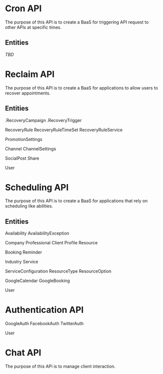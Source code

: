 # Cron API

The purpose of this API is to create a BaaS for triggering API request to other APIs at specific times.

## Entities

*TBD*

# Reclaim API

The purpose of this API is to create a BaaS for applications to allow users to recover appointments.

## Entities

.RecoveryCampaign
.RecoveryTrigger

RecoveryRule
RecoveryRuleTimeSet
RecoveryRuleService

PromotionSettings

Channel
ChannelSettings

SocialPost
Share

User

# Scheduling API

The purpose of this API is to create a BaaS for applications that rely on scheduling like abilities.

## Entities

Availability
AvailabilityException

Company
Professional
Client
Profile
Resource

Booking
Reminder

Industry
Service

ServiceConfiguration
ResourceType
ResourceOption

GoogleCalendar
GoogleBooking

User

# Authentication API

GoogleAuth
FacebookAuth
TwitterAuth

User

# Chat API

The purpose of this APi is to manage client interaction.
